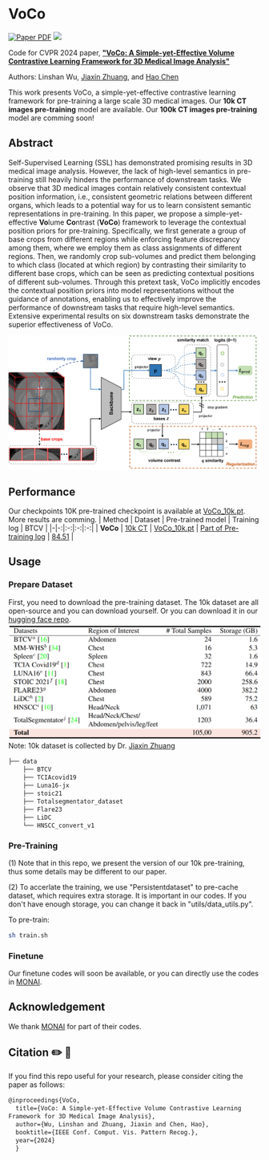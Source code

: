 # VoCo

<a href="https://arxiv.org/abs/2402.17300"><img src='https://img.shields.io/badge/arXiv-VoCo-red' alt='Paper PDF'></a>
<a href='https://huggingface.co/datasets/Luffy503/VoCo-10k/tree/main'><img src='https://img.shields.io/badge/%F0%9F%A4%97%20Hugging%20Face-Spaces-blue'></a>

Code for CVPR 2024 paper, [**"VoCo: A Simple-yet-Effective Volume Contrastive Learning Framework for 3D Medical Image Analysis"**](https://arxiv.org/abs/2402.17300)

Authors: Linshan Wu, <a href="https://scholar.google.com/citations?user=PfM5gucAAAAJ&hl=en">Jiaxin Zhuang</a>, and <a href="https://scholar.google.com/citations?hl=en&user=Z_t5DjwAAAAJ">Hao Chen</a>

This work presents VoCo, a simple-yet-effective contrastive learning framework for pre-training a large scale 3D medical images. Our **10k CT images pre-training** model are available. Our **100k CT images pre-training** model are comming soon!

## Abstract
Self-Supervised Learning (SSL) has demonstrated promising results in 3D medical image analysis. However, the lack of high-level semantics in pre-training still heavily hinders the performance of downstream tasks. We observe that 3D medical images contain relatively consistent contextual position information, i.e., consistent geometric relations between different organs, which leads to a potential way for us to learn consistent semantic representations in pre-training. In this paper, we propose a simple-yet-effective **Vo**lume **Co**ntrast (**VoCo**) framework to leverage the contextual position priors for pre-training. Specifically, we first generate a group of base crops from different regions while enforcing feature discrepancy among them, where we employ them as class assignments of different regions. Then, we randomly crop sub-volumes and predict them belonging to which class (located at which region) by contrasting their similarity to different base crops, which can be seen as predicting contextual positions of different sub-volumes. Through this pretext task, VoCo implicitly encodes the contextual position priors into model representations without the guidance of annotations, enabling us to effectively improve the performance of downstream tasks that require high-level semantics. Extensive experimental results on six downstream tasks demonstrate the superior effectiveness of VoCo.

![teaser](assets/framework.png)

## Performance
Our checkpoints 10K pre-trained checkpoint is available at [VoCo_10k.pt](https://www.dropbox.com/scl/fi/35ldfszlvw1ke4vr7xr5h/VoCo_10k.pt?rlkey=iu3muui9420soyjwlui79njmq&dl=0). More results are comming.
| Method | Dataset | Pre-trained model | Training log | BTCV |
|-|-:|:-:|:-:|:-:|
| **VoCo** | [10k CT](https://huggingface.co/datasets/Luffy503/VoCo-10k/tree/main) | [VoCo_10k.pt](https://www.dropbox.com/scl/fi/35ldfszlvw1ke4vr7xr5h/VoCo_10k.pt?rlkey=iu3muui9420soyjwlui79njmq&dl=0) | [Part of Pre-training log](https://www.dropbox.com/scl/fi/rmqy9n2gio5tptbhlt239/20240115_232208.txt?rlkey=0jmnpz3n77bb1b9r9wt9aqkrv&dl=0) | [84.51](https://www.dropbox.com/scl/fi/5eqxcmw7eefa3lvrczvri/model_btcv.pt?rlkey=2sobdex6lphyz7afqnzxdw0b0&dl=0) |

## Usage
### Prepare Dataset
First, you need to download the pre-training dataset. The 10k dataset are all open-source and you can download yourself. Or you can download it in our [hugging face repo](https://huggingface.co/datasets/Luffy503/VoCo-10k/tree/main).
![teaser](assets/10k.png)
Note: 10k dataset is collected by Dr. <a href="https://scholar.google.com/citations?user=PfM5gucAAAAJ&hl=en">Jiaxin Zhuang</a>
```
├── data
    ├── BTCV
    ├── TCIAcovid19
    ├── Luna16-jx
    ├── stoic21
    ├── Totalsegmentator_dataset
    ├── Flare23
    ├── LiDC
    └── HNSCC_convert_v1
```
### Pre-Training
(1) Note that in this repo, we present the version of our 10k pre-training, thus some details may be different to our paper.

(2) To accerlate the training, we use "Persistentdataset" to pre-cache dataset, which requires extra storage. It is important in our codes. If you don't have enough storage, you can change it back in "utils/data_utils.py".

To pre-train: 
```bash 
sh train.sh
```
### Finetune
Our finetune codes will soon be available, or you can directly use the codes in [MONAI](https://github.com/Project-MONAI/research-contributions).
## Acknowledgement
We thank [MONAI](https://github.com/Project-MONAI/research-contributions) for part of their codes.
## Citation ✏️ 📄
If you find this repo useful for your research, please consider citing the paper as follows:

```
@inproceedings{VoCo,
  title={VoCo: A Simple-yet-Effective Volume Contrastive Learning Framework for 3D Medical Image Analysis},
  author={Wu, Linshan and Zhuang, Jiaxin and Chen, Hao},
  booktitle={IEEE Conf. Comput. Vis. Pattern Recog.},
  year={2024}
  }
```
